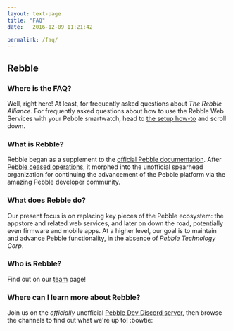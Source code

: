 ```yaml
---
layout: text-page
title: "FAQ"
date:   2016-12-09 11:21:42

permalink: /faq/
---
```


## Rebble

### Where is the FAQ?

Well, right here! At least, for frequently asked questions about *The Rebble Alliance*. For frequently asked questions about how to use the Rebble Web Services with your Pebble smartwatch, head to [the setup how-to](/howto) and scroll down.

### What is Rebble?

Rebble began as a supplement to the [official Pebble documentation](https://developer.pebble.com/).  After [Pebble ceased operations](https://blog.getpebble.com/2016/12/07/fitbit/), it morphed into the unofficial spearhead organization for continuing the advancement of the Pebble platform via the amazing Pebble developer community.  

### What does Rebble do?

Our present focus is on replacing key pieces of the Pebble ecosystem: the appstore and related web services, and later on down the road, potentially even firmware and mobile apps.  At a higher level, our goal is to maintain and advance Pebble functionality, in the absence of *Pebble Technology Corp*.  

### Who is Rebble?

Find out on our [team](/team) page!  

### Where can I learn more about Rebble?

Join us on the *officially* unofficial [Pebble Dev Discord server](http://discord.gg/aRUAYFN), then browse the channels to find out what we're up to! :bowtie:  
